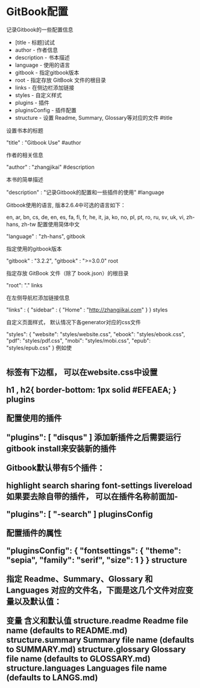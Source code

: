 # GitBook配置

记录Gitbook的一些配置信息

* [title - 标题]试试
* author - 作者信息
* description - 书本描述
* language - 使用的语言
* gitbook - 指定gitbook版本
* root - 指定存放 GitBook 文件的根目录
* links - 在侧边栏添加链接
* styles - 自定义样式
* plugins - 插件
* pluginsConfig - 插件配置
* structure - 设置 Readme, Summary, Glossary等对应的文件
#title

设置书本的标题

"title" : "Gitbook Use"
#author

作者的相关信息

"author" : "zhangjikai"
#description

本书的简单描述

"description" : "记录Gitbook的配置和一些插件的使用"
#language

Gitbook使用的语言, 版本2.6.4中可选的语言如下：

en, ar, bn, cs, de, en, es, fa, fi, fr, he, it, ja, ko, no, pl, pt, ro, ru, sv, uk, vi, zh-hans, zh-tw
配置使用简体中文

"language" : "zh-hans",
gitbook

指定使用的gitbook版本

"gitbook" : "3.2.2",
"gitbook" : ">=3.0.0"
root

指定存放 GitBook 文件（除了 book.json）的根目录

"root": "."
links

在左侧导航栏添加链接信息

"links" : {
    "sidebar" : {
        "Home" : "http://zhangjikai.com"
    }
}
styles

自定义页面样式， 默认情况下各generator对应的css文件

"styles": {
    "website": "styles/website.css",
    "ebook": "styles/ebook.css",
    "pdf": "styles/pdf.css",
    "mobi": "styles/mobi.css",
    "epub": "styles/epub.css"
}
例如使<h1> <h2>标签有下边框， 可以在website.css中设置

h1 , h2{
    border-bottom: 1px solid #EFEAEA;
}
plugins

配置使用的插件

"plugins": [
    "disqus"
]
添加新插件之后需要运行gitbook install来安装新的插件

Gitbook默认带有5个插件：

highlight
search
sharing
font-settings
livereload
如果要去除自带的插件， 可以在插件名称前面加-

"plugins": [
    "-search"
]
pluginsConfig

配置插件的属性

"pluginsConfig": {
    "fontsettings": {
        "theme": "sepia",
        "family": "serif",
        "size":  1
    }
}
structure

指定 Readme、Summary、Glossary 和 Languages 对应的文件名，下面是这几个文件对应变量以及默认值：

变量	含义和默认值
structure.readme	Readme file name (defaults to README.md)
structure.summary	Summary file name (defaults to SUMMARY.md)
structure.glossary	Glossary file name (defaults to GLOSSARY.md)
structure.languages	Languages file name (defaults to LANGS.md)